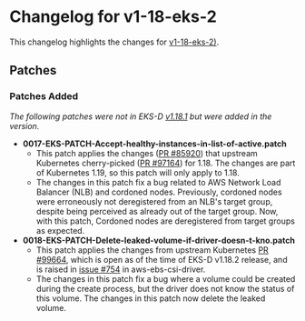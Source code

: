 # Changelog for v1-18-eks-2

This changelog highlights the changes for [v1-18-eks-2)](https://github.com/aws/eks-distro/tree/v1-18-eks-2).

## Patches 

### Patches Added
_The following patches were not in EKS-D [v1.18.1](https://github.com/aws/eks-distro/tree/v1-18-eks-1/projects/kubernetes/kubernetes/1-18/patches)
but were added in the version._

* **0017-EKS-PATCH-Accept-healthy-instances-in-list-of-active.patch** 
  * This patch applies the changes ([PR #85920](https://github.com/kubernetes/kubernetes/pull/85920)) that upstream 
    Kubernetes cherry-picked ([PR #97164](https://github.com/kubernetes/kubernetes/pull/97164)) for 1.18. The changes
    are part of Kubernetes 1.19, so this patch will only apply to 1.18.
  * The changes in this patch fix a bug related to AWS Network Load Balancer (NLB) and cordoned nodes. Previously, 
    cordoned nodes were erroneously not deregistered from an NLB's target group, despite being perceived as already out
    of the target group. Now, with this patch, Cordoned nodes are deregistered from target groups as expected.
* **0018-EKS-PATCH-Delete-leaked-volume-if-driver-doesn-t-kno.patch** 
  * This patch applies the changes from upstream Kubernetes [PR #99664](https://github.com/kubernetes/kubernetes/pull/99664),
    which is open as of the time of EKS-D v1.18.2 release, and is raised in [issue #754](https://github.com/kubernetes-sigs/aws-ebs-csi-driver/issues/754) 
    in aws-ebs-csi-driver.
  * The changes in this patch fix a bug where a volume could be created during the create process, but the driver does 
    not know the status of this volume. The changes in this patch now delete the leaked volume.
